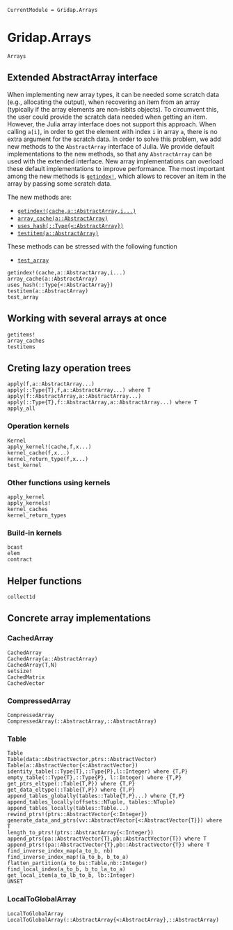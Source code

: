 
```@meta
CurrentModule = Gridap.Arrays
```
# Gridap.Arrays

```@docs
Arrays
```

## Extended AbstractArray interface

When implementing new array types, it can be needed some scratch data (e.g., allocating the output), when recovering an item from an array (typically if the array elements are non-isbits objects). To circumvent this, the user could provide the scratch data needed when getting an item. However, the Julia array interface does not support this approach. When calling `a[i]`, in order to get the element with index `i` in array `a`, there is no extra argument for the scratch data. In order to solve this problem, we add new methods to the `AbstractArray` interface of Julia. We provide default implementations to the new methods, so that any `AbstractArray` can be used with the extended interface. New array implementations can overload these default implementations to improve performance. The most important among the new methods is [`getindex!`](@ref), which allows to recover an item in the array by passing some scratch data.

The new methods are:
- [`getindex!(cache,a::AbstractArray,i...)`](@ref)
- [`array_cache(a::AbstractArray)`](@ref)
- [`uses_hash(::Type{<:AbstractArray})`](@ref)
- [`testitem(a::AbstractArray)`](@ref)

These methods can be stressed with the following function
- [`test_array`](@ref)

```@docs
getindex!(cache,a::AbstractArray,i...)
array_cache(a::AbstractArray)
uses_hash(::Type{<:AbstractArray})
testitem(a::AbstractArray)
test_array
```

## Working with several arrays at once

```@docs
getitems!
array_caches
testitems
```

## Creting lazy operation trees

```@docs
apply(f,a::AbstractArray...)
apply(::Type{T},f,a::AbstractArray...) where T
apply(f::AbstractArray,a::AbstractArray...)
apply(::Type{T},f::AbstractArray,a::AbstractArray...) where T
apply_all
```

### Operation kernels

```@docs
Kernel
apply_kernel!(cache,f,x...)
kernel_cache(f,x...)
kernel_return_type(f,x...)
test_kernel
```

### Other functions using kernels

```@docs
apply_kernel
apply_kernels!
kernel_caches
kernel_return_types
```

### Build-in kernels

```@docs
bcast
elem
contract
```
## Helper functions

```@docs
collect1d
```

## Concrete array implementations

### CachedArray

```@docs
CachedArray
CachedArray(a::AbstractArray)
CachedArray(T,N)
setsize!
CachedMatrix
CachedVector
```
### CompressedArray

```@docs
CompressedArray
CompressedArray(::AbstractArray,::AbstractArray)
```

### Table

```@docs
Table
Table(data::AbstractVector,ptrs::AbstractVector)
Table(a::AbstractVector{<:AbstractVector})
identity_table(::Type{T},::Type{P},l::Integer) where {T,P}
empty_table(::Type{T},::Type{P}, l::Integer) where {T,P}
get_ptrs_eltype(::Table{T,P}) where {T,P}
get_data_eltype(::Table{T,P}) where {T,P}
append_tables_globally(tables::Table{T,P}...) where {T,P}
append_tables_locally(offsets::NTuple, tables::NTuple)
append_tables_locally(tables::Table...)
rewind_ptrs!(ptrs::AbstractVector{<:Integer})
generate_data_and_ptrs(vv::AbstractVector{<:AbstractVector{T}}) where T
length_to_ptrs!(ptrs::AbstractArray{<:Integer})
append_ptrs(pa::AbstractVector{T},pb::AbstractVector{T}) where T
append_ptrs!(pa::AbstractVector{T},pb::AbstractVector{T}) where T
find_inverse_index_map(a_to_b, nb)
find_inverse_index_map!(a_to_b, b_to_a)
flatten_partition(a_to_bs::Table,nb::Integer)
find_local_index(a_to_b, b_to_la_to_a)
get_local_item(a_to_lb_to_b, lb::Integer)
UNSET
```
### LocalToGlobalArray

```@docs
LocalToGlobalArray
LocalToGlobalArray(::AbstractArray{<:AbstractArray},::AbstractArray)
```

